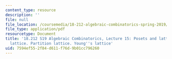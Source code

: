 ```yaml
---
content_type: resource
description: ''
file: null
file_location: /coursemedia/18-212-algebraic-combinatorics-spring-2019/7594ef552f84d611f76d9b01cc796260_MIT18_212S19_lec15.pdf
file_type: application/pdf
resourcetype: Document
title: '18.212 S19 Algebraic Combinatorics, Lecture 15: Posets and lattices. Boolean
  lattice. Partition lattice. Young''s lattice'
uid: 7594ef55-2f84-d611-f76d-9b01cc796260
---
```

